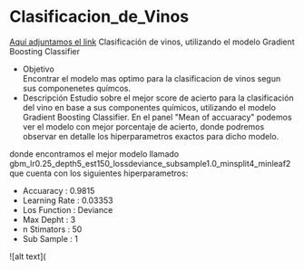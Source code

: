 # Clasificacion_de_Vinos
[Aquí adjuntamos el link](https://api.wandb.ai/links/nico_dpc/gg4t9928)
 Clasificación de vinos, utilizando el modelo  Gradient Boosting Classifier
* Objetivo   
Encontrar el modelo mas optimo para la clasificacíon de vinos segun sus componenetes químcos.
* Descripción
Estudio sobre el mejor score de acierto para la clasificación del vino en base a sus componentes químicos, utilizando el modelo Gradient Boosting Classifier.
En el panel "Mean of accuaracy" podemos ver el modelo con mejor porcentaje de acierto, donde podremos observar en detalle los hiperparametros exactos para dicho modelo.

donde encontramos el mejor modelo llamado gbm_lr0.25_depth5_est150_lossdeviance_subsample1.0_minsplit4_minleaf2 que cuenta con los siguientes hiperparametros:
   * Accuaracy : 0.9815
   * Learning Rate : 0.03353
   * Los Function : Deviance
   * Max Depht : 3
   * n Stimators : 50
   * Sub Sample : 1

![alt text](





